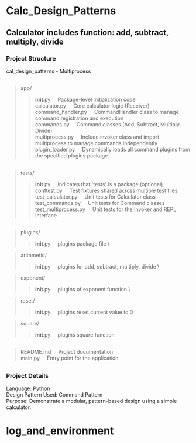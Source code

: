 # Calc_Design_Patterns

## Calculator includes function: add, subtract, multiply, divide

### Project Structure
cal_design_patterns - Multiprocess
##
>app/ 
>>    __init__.py         &nbsp; &nbsp; Package-level initialization code \
>>   calculator.py        &nbsp; &nbsp; Core calculator logic (Receiver) \
>>   command_handler.py   &nbsp; &nbsp; CommandHandler class to manage command registration and execution \
>>   commands.py          &nbsp; &nbsp; Command classes (Add, Subtract, Multiply, Divide) \
>>    multiprocess.py     &nbsp; &nbsp; Include invoker class and import multiprocess to manage commands independently \
>>    plugin_loader.py    &nbsp; &nbsp; Dynamically loads all command plugins from the specified plugins package.
##
>tests/ 
>>   __init__.py           &nbsp; &nbsp; Indicates that 'tests' is a  package (optional) \
>>    conftest.py          &nbsp; &nbsp; Test fixtures shared across multiple test files \
>>    test_calculator.py   &nbsp; &nbsp; Unit tests for Calculator class \
>>    test_commands.py     &nbsp; &nbsp; Unit tests for Command classes \
>>    test_multiprocess.py      &nbsp; &nbsp; Unit tests for the Invoker and REPL interface 
##
>plugins/
>>__init__.py              &nbsp; &nbsp; plugins package file    \  

>arithmetic/
>>__init__.py            &nbsp; &nbsp; plugins for add, subtract, multiply, divide \

>exponent/
>>__init__.py            &nbsp; &nbsp; plugins of exponent function \

>reset/
>>__init__.py             &nbsp; &nbsp; plugins reset current value to 0 

>square/
>>__init__.py             &nbsp; &nbsp; plugins square function      

##
> README.md                 &nbsp; &nbsp; Project documentation \
> main.py                 &nbsp; &nbsp; Entry point for the application 

##
### Project Details
Language: Python \
Design Pattern Used: Command Pattern \
Purpose: Demonstrate a modular, pattern-based design using a simple calculator.

# log_and_environment
